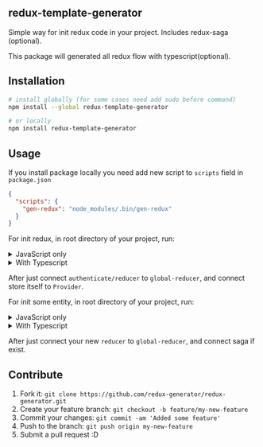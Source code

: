 ## redux-template-generator

Simple way for init redux code in your project. Includes redux-saga (optional).

This package will generated all redux flow with typescript(optional).

## Installation

```sh
# install globally (for some cases need add sudo before command)
npm install --global redux-template-generator

# or locally
npm install redux-template-generator
```

## Usage

If you install package locally you need add new script to `scripts` field in `package.json`

```json
{
  "scripts": {
    "gen-redux": "node_modules/.bin/gen-redux"
  }
}
```

For init redux, in root directory of your project, run:

<details>
    <summary>JavaScript only</summary>

```sh
# globally
gen-redux init-redux
# locally
npm run gen-redux init-redux
```

It will generate (redux-saga is optional):

```sh
store folder name /
  ├─ authenticate /
  │  ├─ actions.js
  │  ├─ reducer.js
  │  ├─ types.js
  │  └─ saga.js
  ├─ index.js
  ├─ global-reducer.js
  ├─ saga.js
  └─ initial-store.js
```
</details>


<details>
    <summary>With Typescript</summary>

```sh
# globally
gen-redux init-redux --ts or gen-redux init-redux --typescript
# locally
npm run gen-redux init-redux -- --ts or npm run gen-redux init-redux -- --typescript
```

It will generate (redux-saga is optional):

```sh
store folder name /
  ├─ authenticate /
  │  ├─ actions.ts
  │  ├─ reducer.ts
  │  ├─ model.ts
  │  ├─ types.ts
  │  └─ saga.ts
  ├─ index.ts
  ├─ global-reducer.ts
  ├─ model.ts
  ├─ saga.ts
  └─ initial-store.ts
```
</details>


After just connect `authenticate/reducer` to `global-reducer`, and connect store itself to `Provider`.


For init some entity, in root directory of your project, run:

<details>
    <summary>JavaScript only</summary>

```sh
# globally
gen-redux init-entity
# locally
npm run gen-redux init-entity
```

It will generate (redux-saga is optional):

```sh
folder name /
  ├─ actions.js
  ├─ reducer.js
  ├─ types.js
  └─ saga.js
```
</details>


<details>
    <summary>With Typescript</summary>

```sh
# globally
gen-redux init-entity --ts or gen-redux init-entity --typescript
# locally
npm run gen-redux init-entity -- --ts or npm run gen-redux init-entity -- --typescript
```

It will generate (redux-saga is optional):

```sh
folder name /
  ├─ actions.ts
  ├─ reducer.ts
  ├─ types.ts
  ├─ model.ts
  └─ saga.ts
```
</details>


After just connect your new `reducer` to `global-reducer`, and connect saga if exist.


## Contribute

1. Fork it: `git clone https://github.com/redux-generator/redux-generator.git`
2. Create your feature branch: `git checkout -b feature/my-new-feature`
3. Commit your changes: `git commit -am 'Added some feature'`
4. Push to the branch: `git push origin my-new-feature`
5. Submit a pull request :D
